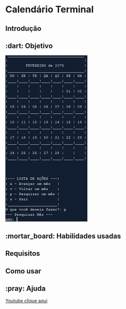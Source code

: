 <h1>Calendário Terminal</h1>
<h2>Introdução</h2>
<h2>:dart: Objetivo</h2>
<img src="Midia/Tela_principal.png">
<h2>:mortar_board: Habilidades usadas</h2>
<h2> Requisitos</h2>
<h2>Como usar</h2>
<h2>:pray: Ajuda</h2>
<a href="https://www.youtube.com/" target="_blank">Youtube clique aqui</a>

